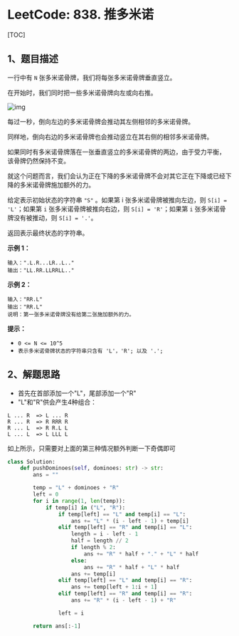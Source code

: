 # LeetCode: 838. 推多米诺

[TOC]

## 1、题目描述

一行中有 `N` 张多米诺骨牌，我们将每张多米诺骨牌垂直竖立。

在开始时，我们同时把一些多米诺骨牌向左或向右推。

![img](http://markdown-images-1251766755.cos.ap-beijing.myqcloud.com/notebook/2019-10-17-120036.png)

每过一秒，倒向左边的多米诺骨牌会推动其左侧相邻的多米诺骨牌。

同样地，倒向右边的多米诺骨牌也会推动竖立在其右侧的相邻多米诺骨牌。

如果同时有多米诺骨牌落在一张垂直竖立的多米诺骨牌的两边，由于受力平衡， 该骨牌仍然保持不变。

就这个问题而言，我们会认为正在下降的多米诺骨牌不会对其它正在下降或已经下降的多米诺骨牌施加额外的力。

给定表示初始状态的字符串 `"S"` 。如果第 i 张多米诺骨牌被推向左边，则 `S[i] = 'L'`；如果第 `i` 张多米诺骨牌被推向右边，则 `S[i] = 'R'`；如果第 `i` 张多米诺骨牌没有被推动，则 `S[i] = '.'`。

返回表示最终状态的字符串。

**示例 1：**

```
输入：".L.R...LR..L.."
输出："LL.RR.LLRRLL.."
```


**示例 2：**

```
输入："RR.L"
输出："RR.L"
说明：第一张多米诺骨牌没有给第二张施加额外的力。
```


**提示：**

-   `0 <= N <= 10^5`
-   `表示多米诺骨牌状态的字符串只含有 'L'，'R'; 以及 '.';`



## 2、解题思路



-   首先在首部添加一个"L"，尾部添加一个"R"
-   "L"和"R"供会产生4种组合：

```
L ... R  => L ... R
R ... R  => R RRR R
R ... L  => R R.L L
L ... L  => L LLL L
```

如上所示，只需要对上面的第三种情况额外判断一下奇偶即可



```python
class Solution:
    def pushDominoes(self, dominoes: str) -> str:
        ans = ""

        temp = "L" + dominoes + "R"
        left = 0
        for i in range(1, len(temp)):
            if temp[i] in ("L", "R"):
                if temp[left] == "L" and temp[i] == "L":
                    ans += "L" * (i - left - 1) + temp[i]
                elif temp[left] == "R" and temp[i] == "L":
                    length = i - left - 1
                    half = length // 2
                    if length % 2:
                        ans += "R" * half + "." + "L" * half
                    else:
                        ans += "R" * half + "L" * half
                    ans += temp[i]
                elif temp[left] == "L" and temp[i] == "R":
                    ans += temp[left + 1:i + 1]
                elif temp[left] == "R" and temp[i] == "R":
                    ans += "R" * (i - left - 1) + "R"

                left = i

        return ans[:-1]
```

